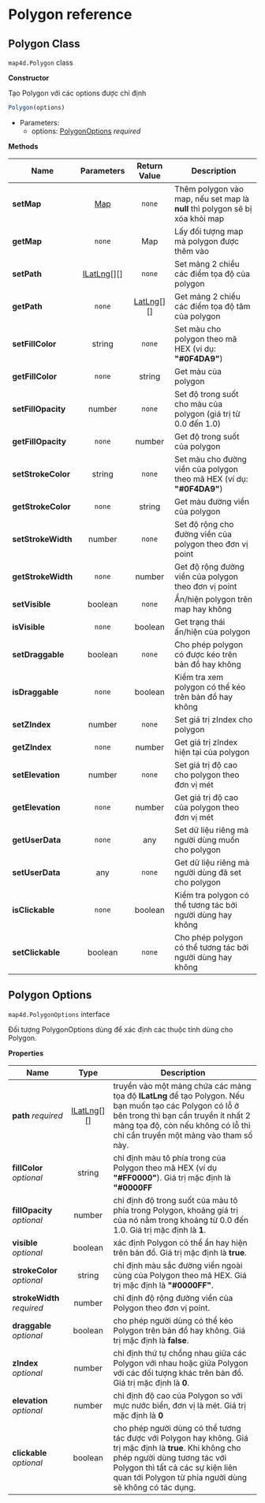 # Polygon reference

## Polygon Class

`map4d.Polygon` class

**Constructor** 

Tạo Polygon với các options được chỉ định

```js
Polygon(options)
```

- Parameters:
  - options: [PolygonOptions](/reference/polygon?id=polygon-options) *required*

**Methods**

| Name                         | Parameters                              | Return Value | Description                                                                            |
|------------------------------|:---------------------------------------:|:------------:|----------------------------------------------------------------------------------------|
| **setMap**                   | [Map](/reference/map?id=map-class)      | `none`       | Thêm polygon vào map, nếu set map là **null** thì polygon sẽ bị xóa khỏi map           |
| **getMap**                   | `none`                                  | Map          | Lấy đối tượng map mà polygon được thêm vào                                             |
| **setPath**                  |[ILatLng](/reference/coordinates?id=ilatlng)[][]| `none`| Set mảng 2 chiều các điểm tọa độ của polygon                                           |
| **getPath**                  | `none` | [LatLng](/reference/coordinates?id=latlng)[][]| Get mảng 2 chiều các điểm tọa độ tâm của polygon                                       |
| **setFillColor**             | string                                  | `none`       | Set màu cho polygon theo mã HEX (ví dụ: **"#0F4DA9"**)                                 |
| **getFillColor**             | `none`                                  | string       | Get màu của polygon                                                                    |
| **setFillOpacity**           | number                                  | `none`       | Set độ trong suốt cho màu của polygon (giá trị từ 0.0 đến 1.0)                         |
| **getFillOpacity**           | `none`                                  | number       | Get độ trong suốt của polygon                                                          |
| **setStrokeColor**           | string                                  | `none`       | Set màu cho đường viền của polygon theo mã HEX (ví dụ: **"#0F4DA9"**)                  |
| **getStrokeColor**           | `none`                                  | string       | Get màu đường viền của polygon                                                         |
| **setStrokeWidth**           | number                                  | `none`       | Set độ rộng cho đường viền của polygon theo đơn vị point                               |
| **getStrokeWidth**           | `none`                                  | number       | Get độ rộng đường viền của polygon theo đơn vị point                                   |
| **setVisible**               | boolean                                 | `none`       | Ẩn/hiện polygon trên map hay không                                                     |
| **isVisible**                | `none`                                  | boolean      | Get trạng thái ẩn/hiện của polygon                                                     |
| **setDraggable**             | boolean                                 | `none`       | Cho phép polygon có được kéo trên bản đồ hay không                                     |
| **isDraggable**              | `none`                                  | boolean      | Kiểm tra xem polygon có thể kéo trên bản đồ hay không                                  |
| **setZIndex**                | number                                  | `none`       | Set giá trị zIndex cho polygon                                                         |
| **getZIndex**                | `none`                                  | number       | Get giá trị zIndex hiện tại của polygon                                                |
| **setElevation**             | number                                  | `none`       | Set giá trị độ cao cho polygon theo đơn vị mét                                         |
| **getElevation**             | `none`                                  | number       | Get giá trị độ cao của polygon theo đơn vị mét                                         |
| **getUserData**              | `none`                                  | any          | Set dữ liệu riêng mà người dùng muốn cho polygon                                       |
| **setUserData**              | any                                     | `none`       | Get dữ liệu riêng mà người dùng đã set cho polygon                                     |
| **isClickable**              | `none`                                  | boolean      | Kiểm tra polygon có thể tương tác bởi người dùng hay không                             |
| **setClickable**             | boolean                                 | `none`       | Cho phép polygon có thể tương tác bởi người dùng hay không                             |

## Polygon Options

`map4d.PolygonOptions` interface

Đối tượng PolygonOptions dùng để xác định các thuộc tính dùng cho Polygon.

**Properties**

| Name                         | Type                | Description                                                                                                                                                           |
|------------------------------|:-------------------:|-----------------------------------------------------------------------------------------------------------------------------------------------------------------------|
| **path** *required*          |[ILatLng](/reference/coordinates?id=ilatlng)[][]| truyền vào một mảng chứa các mảng tọa độ **ILatLng** để tạo Polygon. Nếu bạn muốn tạo các Polygon có lỗ ở bên trong thì bạn cần truyền ít nhất 2 mảng tọa độ, còn nếu không có lỗ thì chỉ cần truyền một mảng vào tham số này.|
| **fillColor** *optional*     | string              | chỉ định màu tô phía trong của Polygon theo mã HEX (ví dụ **"#FF0000"**). Giá trị mặc định là **"#0000FF**                                                            |
| **fillOpacity** *optional*   | number              | chỉ định độ trong suốt của màu tô phía trong Polygon, khoảng giá trị của nó nằm trong khoảng từ 0.0 đến 1.0. Giá trị mặc định là **1**.                               |
| **visible** *optional*       | boolean             | xác định Polygon có thể ẩn hay hiện trên bản đồ. Giá trị mặc định là **true**.                                                                                        |
| **strokeColor** *optional*   | string              | chỉ định màu sắc đường viền ngoài cùng của Polygon theo mã HEX. Giá trị mặc định là **"#0000FF"**.                                                                    |
| **strokeWidth** *required*   | number              | chỉ định độ rộng đường viền của Polygon theo đơn vị point.                                                                                                            |
| **draggable** *optional*     | boolean             | cho phép người dùng có thể kéo Polygon trên bản đồ hay không. Giá trị mặc định là **false**.                                                                          |
| **zIndex** *optional*        | number              | chỉ định thứ tự chồng nhau giữa các Polygon với nhau hoặc giữa Polygon với các đối tượng khác trên bản đồ. Giá trị mặc định là **0**.                                 |
| **elevation** *optional*     | number              | chỉ định độ cao của Polygon so với mực nước biển, đơn vị là mét. Giá trị mặc định là **0**                                                                            |
| **clickable** *optional*| boolean     | cho phép người dùng có thể tương tác được với Polygon hay không. Giá trị mặc định là **true**. Khi không cho phép người dùng tương tác với Polygon thì tất cả các sự kiện liên quan tới Polygon từ phía người dùng sẽ không có tác dụng.|
